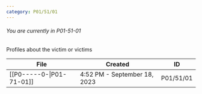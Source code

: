 ```yaml
---
category: P01/51/01
---
```

###### You are currently in P01-51-01

Profiles about the victim or victims

| File                                                                                            | Created                      | ID        |
| ----------------------------------------------------------------------------------------------- | ---------------------------- | --------- |
| [[P0-----0-\|P01-71-01]] | 4:52 PM - September 18, 2023 | P01/51/01 |

